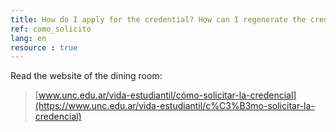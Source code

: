 ```yaml
---
title: How do I apply for the credential? How can I regenerate the credential?
ref: como_solicito
lang: en
resource : true
---
```


Read the website of the dining room:

> [www.unc.edu.ar/vida-estudiantil/cómo-solicitar-la-credencial](https://www.unc.edu.ar/vida-estudiantil/c%C3%B3mo-solicitar-la-credencial)